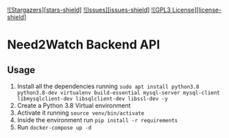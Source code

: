 [![Stargazers][stars-shield]](https://github.com/Need2Watch/N2W_Back/stargazers)
[![Issues][issues-shield]](https://github.com/Need2Watch/N2W_Back/issues)
[![GPL3 License][license-shield]](https://github.com/Need2Watch/N2W_Back/blob/master/LICENSE)

# Need2Watch Backend API

## Usage

1. Install all the dependencies running `sudo apt install python3.8 python3.8-dev virtualenv build-essential mysql-server mysql-client libmysqlclient-dev libsqlclient-dev libssl-dev -y`
1. Create a Python 3.8 Virtual environment
1. Activate it running `source venv/bin/activate`
1. Inside the environment run `pip install -r requirements`
1. Run `docker-compose up -d`
